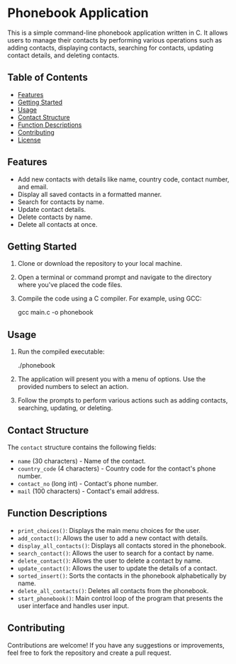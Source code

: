 # Phonebook Application

This is a simple command-line phonebook application written in C. It allows users to manage their contacts by performing various operations such as adding contacts, displaying contacts, 
searching for contacts, updating contact details, and deleting contacts.

## Table of Contents

- [Features](#features)
- [Getting Started](#getting-started)
- [Usage](#usage)
- [Contact Structure](#contact-structure)
- [Function Descriptions](#function-descriptions)
- [Contributing](#contributing)
- [License](#license)

## Features

- Add new contacts with details like name, country code, contact number, and email.
- Display all saved contacts in a formatted manner.
- Search for contacts by name.
- Update contact details.
- Delete contacts by name.
- Delete all contacts at once.

## Getting Started

1. Clone or download the repository to your local machine.

2. Open a terminal or command prompt and navigate to the directory where you've placed the code files.

3. Compile the code using a C compiler. For example, using GCC:

   
   gcc main.c -o phonebook
  

## Usage

1. Run the compiled executable:

 
   ./phonebook
   

2. The application will present you with a menu of options. Use the provided numbers to select an action.

3. Follow the prompts to perform various actions such as adding contacts, searching, updating, or deleting.

## Contact Structure

The `contact` structure contains the following fields:

- `name` (30 characters) - Name of the contact.
- `country_code` (4 characters) - Country code for the contact's phone number.
- `contact_no` (long int) - Contact's phone number.
- `mail` (100 characters) - Contact's email address.

## Function Descriptions

- `print_choices()`: Displays the main menu choices for the user.
- `add_contact()`: Allows the user to add a new contact with details.
- `display_all_contacts()`: Displays all contacts stored in the phonebook.
- `search_contact()`: Allows the user to search for a contact by name.
- `delete_contact()`: Allows the user to delete a contact by name.
- `update_contact()`: Allows the user to update the details of a contact.
- `sorted_insert()`: Sorts the contacts in the phonebook alphabetically by name.
- `delete_all_contacts()`: Deletes all contacts from the phonebook.
- `start_phonebook()`: Main control loop of the program that presents the user interface and handles user input.

## Contributing

Contributions are welcome! If you have any suggestions or improvements, feel free to fork the repository and create a pull request.


